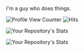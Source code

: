 I'm a guy who does things.

![Profile View Counter](https://komarev.com/ghpvc/?username=r4v10l1)
![Hits](https://hitcounter.pythonanywhere.com/count/tag.svg?url=https://github.com/r4v10l1/python_dehasher)

![Your Repository's Stats](https://github-readme-stats.vercel.app/api?username=r4v10l1&show_icons=true&theme=gruvbox)

![Your Repository's Stats](https://github-readme-stats.vercel.app/api/top-langs/?username=r4v10l1&theme=gruvbox)
